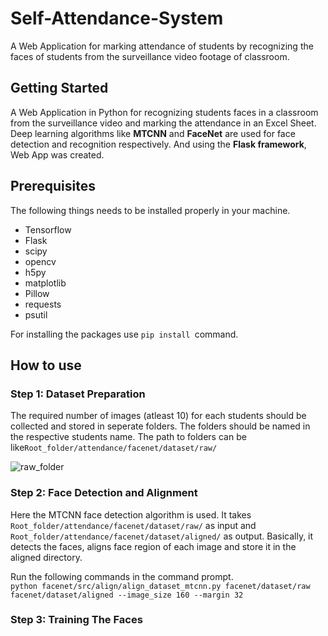 # Self-Attendance-System
A Web Application for marking attendance of students by recognizing the faces of students from the surveillance video footage of classroom.
## Getting Started
A Web Application in Python for recognizing students faces in a classroom from the surveillance video and marking the attendance in an Excel Sheet. Deep learning algorithms like **MTCNN** and **FaceNet** are used for face detection and recognition respectively. And using the **Flask framework**, Web App was created.
## Prerequisites
The following things needs to be installed properly in your machine.
- Tensorflow
- Flask
- scipy
- opencv
- h5py
- matplotlib
- Pillow
- requests
- psutil

For installing the packages use ```pip install ```command.
## How to use
### Step 1: Dataset Preparation
The required number of images (atleast 10) for each students should be collected and stored in seperate folders. The folders should be named in the respective students name. The path to folders can be like```Root_folder/attendance/facenet/dataset/raw/```

![raw_folder](https://user-images.githubusercontent.com/26355166/55208071-c2048880-5202-11e9-883a-b1d6f2d5ee61.png)
### Step 2: Face Detection and Alignment
Here the MTCNN face detection algorithm is used. It takes ```Root_folder/attendance/facenet/dataset/raw/``` as input and ```Root_folder/attendance/facenet/dataset/aligned/``` as output. Basically, it detects the faces, aligns face region of each image and store it in the aligned directory.

Run the following commands in the command prompt.</br>
```python facenet/src/align/align_dataset_mtcnn.py facenet/dataset/raw facenet/dataset/aligned --image_size 160 --margin 32```
### Step 3: Training The Faces



